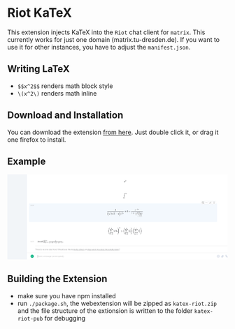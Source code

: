 # Riot KaTeX

This extension injects KaTeX into the `Riot` chat client for
`matrix`. This currently works for just one domain
(matrix.tu-dresden.de). If you want to use it for other instances, you
have to adjust the `manifest.json`.

## Writing LaTeX
 - `$$x^2$$` renders math block style
 - `\(x^2\)` renders math inline


## Download and Installation
You can download the extension [from
here](https://github.com/vale981/riot-katex/releases/latest). Just
double click it, or drag it one firefox to install.

## Example
![Example](example.png)

## Building the Extension
 - make sure you have npm installed
 - run `./package.sh`, the webextension will be zipped as
   `katex-riot.zip` and the file structure of the extionsion is
   written to the folder `katex-riot-pub` for debugging

